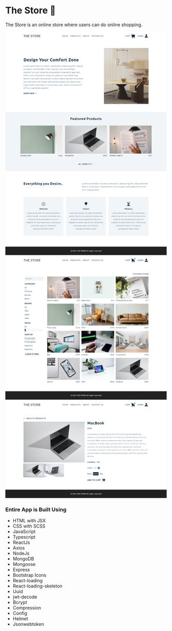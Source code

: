 # The Store 🛒

The Store is an online store where users can do online shopping.

![Alt text](./site-homepage-image.png)
![Alt text](./site-productspage-image.png)
![Alt text](./site-productpage-image.png)

### Entire App is Built Using
- HTML with JSX
- CSS with SCSS
- JavaScript 
- Typescript 
- ReactJs
- Axios
- NodeJs
- MongoDB
- Mongoose
- Express
- Bootstrap Icons
- React-loading
- React-loading-skeleton
- Uuid
- jwt-decode
- Bcrypt
- Compression
- Config
- Helmet
- Jsonwebtoken

